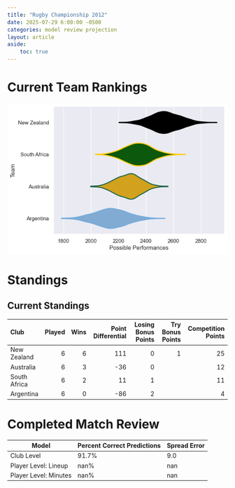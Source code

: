 ```yaml
---  
title: "Rugby Championship 2012"  
date: 2025-07-29 6:00:00 -0500  
categories: model review projection  
layout: article  
aside:  
    toc: true  
---
```

# Current Team Rankings


![Club Rankings](plots/rankings_Rugby_Championship_2012.png)
# Standings

## Current Standings


| Club         |   Played |   Wins |   Point Differential |   Losing Bonus Points |   Try Bonus Points |   Competition Points |
|:-------------|---------:|-------:|---------------------:|----------------------:|-------------------:|---------------------:|
| New Zealand  |        6 |      6 |                  111 |                     0 |                  1 |                   25 |
| Australia    |        6 |      3 |                  -36 |                     0 |                    |                   12 |
| South Africa |        6 |      2 |                   11 |                     1 |                    |                   11 |
| Argentina    |        6 |      0 |                  -86 |                     2 |                    |                    4 |



# Completed Match Review


| Model | Percent Correct Predictions | Spread Error |
| ------ | ------ | ------ |
| Club Level | 91.7% | 9.0 |
| Player Level: Lineup | nan% | nan |
| Player Level: Minutes | nan% | nan |


